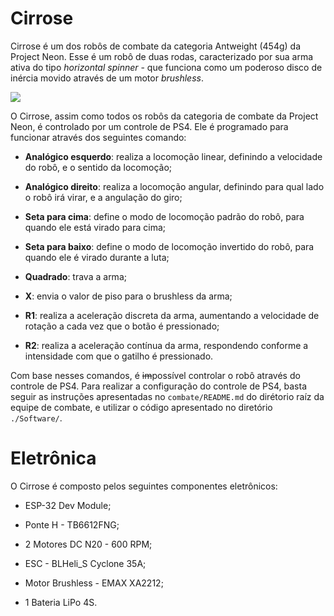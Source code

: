 # **Cirrose** 

Cirrose é um dos robôs de combate da categoria Antweight (454g) da Project Neon. Esse é um robô de duas rodas, caracterizado por sua arma ativa do tipo *horizontal spinner* - que funciona como um poderoso disco de inércia movido através de um motor *brushless*.

<img src= "./cirrose.jpg" />

O Cirrose, assim como todos os robôs da categoria de combate da Project Neon, é controlado por um controle de PS4. Ele é programado para funcionar através dos seguintes comando:

* **Analógico esquerdo**: realiza a locomoção linear, definindo a velocidade do robô, e o sentido da locomoção;

* **Analógico direito**: realiza a locomoção angular, definindo para qual lado o robô irá virar, e a angulação do giro;

* **Seta para cima**: define o modo de locomoção padrão do robô, para quando ele está virado para cima;

* **Seta para baixo**: define o modo de locomoção invertido do robô, para quando ele é virado durante a luta;

* **Quadrado**: trava a arma; 
* **X**: envia o valor de piso para o brushless da arma;
* **R1**: realiza a aceleração discreta da arma, aumentando a velocidade de rotação a cada vez que o botão é pressionado;
* **R2**: realiza a aceleração contínua da arma, respondendo conforme a intensidade com que o gatilho é pressionado.

Com base nesses comandos, é ~~im~~possível controlar o robô através do controle de PS4. Para realizar a configuração do controle de PS4, basta seguir as instruções apresentadas no `combate/README.md` do dirétorio raíz da equipe de combate, e utilizar o código apresentado no diretório `./Software/`.

# **Eletrônica**

O Cirrose é composto pelos seguintes componentes eletrônicos:

* ESP-32 Dev Module;

* Ponte H - TB6612FNG;

* 2 Motores DC N20 - 600 RPM;

* ESC - BLHeli_S Cyclone 35A;

* Motor Brushless - EMAX XA2212;

* 1 Bateria LiPo 4S.

